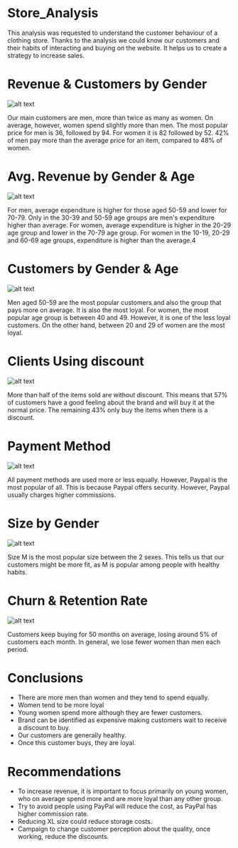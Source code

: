 # Store_Analysis

This analysis was requested to understand the customer behaviour of a clothing store. Thanks to the analysis we could know our customers and their habits of interacting and buying on the website. It helps us to create a strategy to increase sales.

# Revenue & Customers by Gender

![alt text](https://github.com/danieljramos/Analysis_pics/blob/main/chart%20(26).png?raw=true)


Our main customers are men, more than twice as many as women. On average, however, women spend slightly more than men.
The most popular price for men is 36, followed by 94. For women it is 82 followed by 52.
42% of men pay more than the average price for an item, compared to 48% of women.

# Avg. Revenue by Gender & Age

![alt text](https://github.com/danieljramos/Analysis_pics/blob/main/chart%20(29).png?raw=true)

For men, average expenditure is higher for those aged 50-59 and lower for 70-79.
Only in the 30-39 and 50-59 age groups are men's expenditure higher than average.
For women, average expenditure is higher in the 20-29 age group and lower in the 70-79 age group. For women in the 10-19, 20-29 and 60-69 age groups, expenditure is higher than the average.4

# Customers by Gender & Age

![alt text](https://github.com/danieljramos/Analysis_pics/blob/main/chart%20(28).png?raw=true)

Men aged 50-59 are the most popular customers and also the group that pays more on average. It is also the most loyal.
For women, the most popular age group is between 40 and 49. However, it is one of the less loyal customers. On the other hand, between 20 and 29 of women are the most loyal.

# Clients Using discount

![alt text](https://github.com/danieljramos/Analysis_pics/blob/main/chart%20(32).png?raw=true)

More than half of the items sold are without discount. This means that 57% of customers have a good feeling about the brand and will buy it at the normal price. The remaining 43% only buy the items when there is a discount.


# Payment Method

![alt text](https://github.com/danieljramos/Analysis_pics/blob/main/tabla%202.png?raw=true)

All payment methods are used more or less equally. However, Paypal is the most popular of all. This is because Paypal offers security. However, Paypal usually charges higher commissions. 


# Size by Gender

![alt text](https://github.com/danieljramos/Analysis_pics/blob/main/Tabla%201.png?raw=true)

Size M is the most popular size between the 2 sexes.
This tells us that our customers might be more fit, as M is popular among people with healthy habits.


# Churn & Retention Rate

![alt text](https://github.com/danieljramos/Analysis_pics/blob/main/chart%20(39).png?raw=true)

Customers keep buying for 50 months on average, losing around 5% of customers each month.
In general, we lose fewer women than men each period.

# Conclusions

- There are more men than women and they tend to spend equally.
- Women tend to be more loyal
- Young women spend more although they are fewer customers.
- Brand can be identified as expensive making customers wait to receive a discount to buy.
- Our customers are generally healthy.
- Once this customer buys, they are loyal.

# Recommendations

- To increase revenue, it is important to focus primarily on young women, who on average spend more and are more loyal than any other group.
- Try to avoid people using PayPal will reduce the cost, as PayPal has higher commission rate.
- Reducing XL size could reduce storage costs.
- Campaign to change customer perception about the quality, once working, reduce the discounts.
